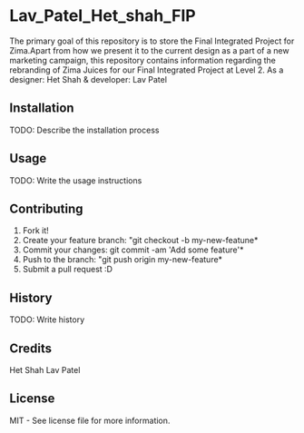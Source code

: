# Lav_Patel_Het_shah_FIP

The primary goal of this repository is to store the Final Integrated Project for Zima.Apart from how we present it to the current design as a part of a new marketing campaign, this repository contains information regarding the rebranding of Zima Juices for our Final Integrated Project at Level 2. 
As a designer: Het Shah &
developer: Lav Patel

## Installation

TODO: Describe the installation process

## Usage

TODO: Write the usage instructions

## Contributing

1. Fork it!
2. Create your feature branch: "git checkout -b my-new-featune*
3. Commit your changes: git commit -am 'Add some feature'*
4. Push to the branch: "git push origin my-new-feature*
5. Submit a pull request :D

## History
TODO: Write history

## Credits
Het Shah  Lav Patel

## License
MIT - See license file for more information.
